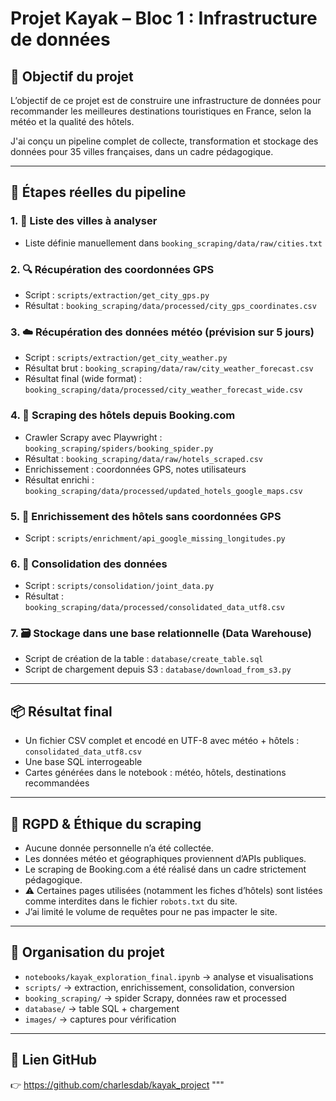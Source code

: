 # Projet Kayak – Bloc 1 : Infrastructure de données

## 🎯 Objectif du projet

L’objectif de ce projet est de construire une infrastructure de données pour recommander les meilleures destinations touristiques en France, selon la météo et la qualité des hôtels.

J'ai conçu un pipeline complet de collecte, transformation et stockage des données pour 35 villes françaises, dans un cadre pédagogique.

---

## 🧩 Étapes réelles du pipeline

### 1. 📍 Liste des villes à analyser
- Liste définie manuellement dans `booking_scraping/data/raw/cities.txt`

### 2. 🔍 Récupération des coordonnées GPS
- Script : `scripts/extraction/get_city_gps.py`
- Résultat : `booking_scraping/data/processed/city_gps_coordinates.csv`

### 3. ☁️ Récupération des données météo (prévision sur 5 jours)
- Script : `scripts/extraction/get_city_weather.py`
- Résultat brut : `booking_scraping/data/raw/city_weather_forecast.csv`
- Résultat final (wide format) : `booking_scraping/data/processed/city_weather_forecast_wide.csv`

### 4. 🏨 Scraping des hôtels depuis Booking.com
- Crawler Scrapy avec Playwright : `booking_scraping/spiders/booking_spider.py`
- Résultat : `booking_scraping/data/raw/hotels_scraped.csv`
- Enrichissement : coordonnées GPS, notes utilisateurs
- Résultat enrichi : `booking_scraping/data/processed/updated_hotels_google_maps.csv`

### 5. 📌 Enrichissement des hôtels sans coordonnées GPS
- Script : `scripts/enrichment/api_google_missing_longitudes.py`

### 6. 🔗 Consolidation des données
- Script : `scripts/consolidation/joint_data.py`
- Résultat : `booking_scraping/data/processed/consolidated_data_utf8.csv`

### 7. 🗃️ Stockage dans une base relationnelle (Data Warehouse)
- Script de création de la table : `database/create_table.sql`
- Script de chargement depuis S3 : `database/download_from_s3.py`

---

## 📦 Résultat final

- Un fichier CSV complet et encodé en UTF-8 avec météo + hôtels : `consolidated_data_utf8.csv`
- Une base SQL interrogeable
- Cartes générées dans le notebook : météo, hôtels, destinations recommandées

---

## 🔐 RGPD & Éthique du scraping

- Aucune donnée personnelle n’a été collectée.
- Les données météo et géographiques proviennent d’APIs publiques.
- Le scraping de Booking.com a été réalisé dans un cadre strictement pédagogique.
- ⚠️ Certaines pages utilisées (notamment les fiches d’hôtels) sont listées comme interdites dans le fichier `robots.txt` du site.
- J’ai limité le volume de requêtes pour ne pas impacter le site.

---

## 📁 Organisation du projet

- `notebooks/kayak_exploration_final.ipynb` → analyse et visualisations
- `scripts/` → extraction, enrichissement, consolidation, conversion
- `booking_scraping/` → spider Scrapy, données raw et processed
- `database/` → table SQL + chargement
- `images/` → captures pour vérification

---

## 🔗 Lien GitHub

👉 https://github.com/charlesdab/kayak_project
"""
